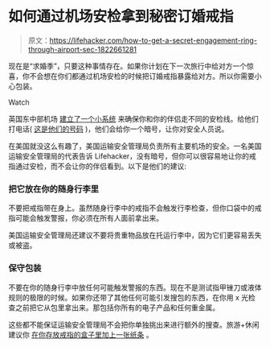 # 如何通过机场安检拿到秘密订婚戒指

> 原文：<https://lifehacker.com/how-to-get-a-secret-engagement-ring-through-airport-sec-1822661281>

现在是“求婚季”，只要这种事情存在。如果你计划在下一次旅行中给对方一个惊喜，你不会想在你们都通过机场安检的时候把订婚戒指暴露给对方。所以你需要小心包装。

Watch

英国东中部机场 [建立了一个小系统](https://www.digitaltrends.com/cool-tech/airport-codeword-marriage-proposals/) 来确保你和你的伴侣走不同的安检线。给他们打电话( [这是他们的号码](https://www.eastmidlandsairport.com/help/contact-details/) )，他们会给你一个暗号，让你对安全人员说。

在美国就没这么有趣了，美国运输安全管理局负责所有主要机场的安全。一名美国运输安全管理局的代表告诉 Lifehacker，没有暗号，但你可以很容易地让你的戒指通过安检，而不会让你的伴侣看到。以下是他们的建议:

### **把它放在你的随身行李里**

不要把戒指带在身上。虽然随身行李中的戒指不会触发行李检查，但你口袋中的戒指可能会触发警报，你必须在所有人面前拿出来。

美国运输安全管理局还建议不要将贵重物品放在托运行李中，因为它们更容易丢失或被盗。

### **保守包装**

不要在你的随身行李中放任何可能触发警报的东西。现在不是测试指甲锉刀或液体规则的极限的时候。如果你还带了其他任何可能引发搜包的东西，在你用 x 光检查之前把它从包里拿出来。那包括你所有的电子产品和任何重金属。

这些都不能保证运输安全管理局不会把你单独挑出来进行额外的搜查。旅游+休闲建议你 [在你存放戒指的盒子里加上一张纸条](http://www.travelandleisure.com/trip-ideas/destination-weddings/how-to-travel-with-engagement-ring) 。